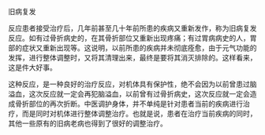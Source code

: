 旧病复发

反应患者接受治疗后，几年前甚至几十年前所患的疾病又重新发作，称为旧病复发反应。如有过骨折病史的，在其骨折部位又重新出现疼痛；有过胃病病史的人，胃部的症状又重新出现等。这说明，以前所患的疾病并未彻底痊愈，由于元气功能的发挥，进行整体调整时，又将其清理出来，最终是要将其消灭排除的。这样看来，这是件大好事。

这种反应，是一种良好的治疗反应，对机体具有保护性，绝不会因为以前曾患过脑溢血，这次反应就一定会再犯脑溢血，以前曾有过骨折病史，这次反应就一定会造成骨折部位的再次折断。中医调护身体，并不单纯是针对患者当前的疾病进行治疗，而是同时对机体进行整体调整治疗。也就是说，患者在治疗当前疾病的同时，其他一些原有的旧病老病也得到了很好的调整治疗。
